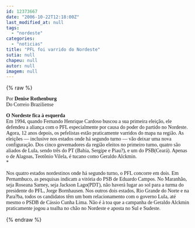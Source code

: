 ```yaml
---
id: 12373667
date: "2006-10-22T12:18:00Z"
last_modified_at: null
tags:
  - "nordeste"
categories:
  - "noticias"
title: "PFL foi varrido do Nordeste"
sutia: null
chapeu: null
autor: null
imagem: null
---
```

{% raw %}
<p><P><FONT face=Verdana>Por <STRONG>Denise Rothenburg</STRONG><BR>Do Correio Braziliense</FONT></P></p>
<p><P><STRONG><FONT face=Verdana>O Nordeste fica à esquerda<BR></FONT></STRONG><FONT face=Verdana>Em 1994, quando Fernando Henrique Cardoso buscou a sua primeira eleição, ele defendeu a aliança com o PFL especialmente por causa do poder do partido no Nordeste. Agora, 12 anos depois, os pefelistas estão praticamente varridos do mapa na região. As eleições — inclusive nos estados onde há segundo turno — vão deixar uma nova configuração. Dos cinco governadores da região eleitos no primeiro turno, quatro são aliados de Lula, sendo três do PT (Bahia, Sergipe e Piau?), e um do PSB(Ceará). Apenas o de Alagoas, Teotônio Vilela, é tucano como Geraldo Alckmin. <BR>*</FONT></P></p>
<p><P><FONT face=Verdana>Nos quatro estados nordestinos onde há segundo turno, o PFL concorre em dois. Em Pernambuco, as pesquisas indicam a vitória do PSB de Eduardo Campos. No Maranhão, seja Roseana Sarney, seja Jackson Lago(PDT), não haverá lugar ao sol para a turma do presidente do PFL, Jorge Bornhausen. Nos outros dois estados, Rio Grande do Norte e na Para?ba, todos os candidatos têm um bom relacionamento com o governo Lula, até mesmo o PSDB de Cássio Cunha Lima. Não é à toa que a campanha de Geraldo Alckmin praticamente jogou a toalha no chão no Nordeste e aposta no Sul e Sudeste.</FONT></P> </p>
{% endraw %}